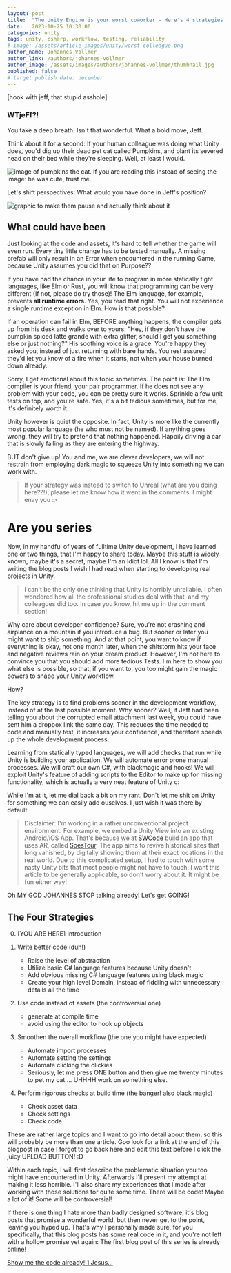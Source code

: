 ```yaml
---
layout: post
title:  "The Unity Engine is your worst coworker - Here's 4 strategies to improve it"
date:   2023-10-25 10:30:00
categories: unity
tags: unity, csharp, workflow, testing, reliability
# image: /assets/article_images/unity/worst-colleague.png
author_name: Johannes Vollmer
author_link: /authors/johannes-vollmer
author_image: /assets/images/authors/johannes-vollmer/thumbnail.jpg
published: false
# target publish date: december
---
```


[hook with jeff, that stupid asshole]

### WTjeFf?!

You take a deep breath. Isn't that wonderful. What a bold move, Jeff.

Think about it for a second: If your human colleague was doing what Unity does, you'd dig up their dead pet cat called Pumpkins, and plant its severed head on their bed while they're sleeping. Well, at least I would.

![image of pumpkins the cat. if you are reading this instead of seeing the image: he was cute, trust me.]()
<!-- maybe leave this image without a link intentionally? -->

Let's shift perspectives: What would you have done in Jeff's position?

![graphic to make them pause and actually think about it](TODO)

## What could have been

Just looking at the code and assets, it's hard to tell whether the game will even run. Every tiny little change has to be tested manually. A missing prefab will only result in an Error when encountered in the running Game, because Unity assumes you did that on Purpose??

If you have had the chance in your life to program in more statically tight languages, like Elm or Rust, you will know that programming can be very different (If not, please do try those)! The Elm language, for example, prevents **all runtime errors**. Yes, you read that right. You will not experience a single runtime exception in Elm. How is that possible?

If an operation can fail in Elm, BEFORE anything happens, the compiler gets up from his desk and walks over to yours:
"Hey, if they don't have the pumpkin spiced latte grande with extra glitter, should I get you something else or just nothing?"
His soothing voice is a grace. You're happy they asked you, instead of just returning with bare hands. You rest assured they'd let you know of a fire when it starts, not when your house burned down already.

Sorry, I get emotional about this topic sometimes. The point is: The Elm compiler is your friend, your pair programmer. If he does not see any problem with your code, you can be pretty sure it works. Sprinkle a few unit tests on top, and you're safe. Yes, it's a bit tedious sometimes, but for me, it's definitely worth it.

Unity however is quiet the opposite. In fact, Unity is more like the currently most popular language (he who must not be named).
If anything goes wrong, they will try to pretend that nothing happened. Happily driving a car that is slowly falling as they are entering the highway. <!-- THIS METAPHOR COULD BE MORE EXTREME OR MORE FUNNY -->

<!-- meme idea: this is fine -->

BUT don't give up! You and me, we are clever developers, we will not restrain from employing dark magic to squeeze Unity into something we can work with.

> If your strategy was instead to switch to Unreal (what are you doing here??!), please let me know how it went in the comments. I might envy you :>

# Are you series
<!-- TODO: this section is as focused as the drawer in your kitchen that contains both the scissors and the banana shaped tupperware. delete everything except the table of contents? -->

Now, in my handful of years of fulltime Unity development, I have learned one or two things, that I'm happy to share today. Maybe this stuff is widely known, maybe it's a secret, maybe I'm an Idiot lol. All I know is that I'm writing the blog posts I wish I had read when starting to developing real projects in Unity.

> I can't be the only one thinking that Unity is horribly unreliable. I often wondered how all the professional studios deal with that, and my colleagues did too. In case you know, hit me up in the comment section! 

Why care about developer confidence? Sure, you're not crashing and airplance on a mountain if you introduce a bug. But sooner or later you might want to ship something. And at that point, you want to know if everything is okay, not one month later, when the shitstorm hits your face and negative reviews rain on your dream product. However, I'm not here to convince you that you should add more tedious Tests. I'm here to show you what else is possible, so that, if you want to, you too might gain the magic powers to shape your Unity workflow.

How?

The key strategy is to find problems sooner in the development workflow, instead of at the last possible moment. Why sooner? Well, if Jeff had been telling you about the corrupted email attachment last week, you could have sent him a dropbox link the same day. This reduces the time needed to code and manually test, it increases your confidence, and therefore speeds up the whole development process.

Learning from statically typed languages, we will add checks that run while Unity is building your application. We will automate error prone manual processes. We will craft our own C#, with blackmagic and hooks! We will exploit Unity's feature of adding scripts to the Editor to make up for missing functionality, which is actually a very neat feature of Unity c:

While I'm at it, let me dial back a bit on my rant. Don't let me shit on Unity for something we can easily add ouselves. I just wish it was there by default.

> Disclaimer: I'm working in a rather unconventional project environment. For example, we embed a Unity View into an existing Android/iOS App. That's because we at [SWCode](https://swcode.io) build an app that uses AR, called [SoesTour](https://www.so-ist-soest.de/de/tourismus/sehenswertes/soestour.php). The app aims to revive historical sites that long vanished, by digitally showing them at their exact locations in the real world. Due to this complicated setup, I had to touch with some nasty Unity bits that most people might not have to touch. I want this article to be generally applicable, so don't worry about it. It might be fun either way!

Oh MY GOD JOHANNES STOP talking already! Let's get GOING!

The Four Strategies
-------------------

0. [YOU ARE HERE] Introduction

1. Write better code (duh!)
    - Raise the level of abstraction
    - Utilize basic C# language features because Unity doesn't
    - Add obvious missing C# language features using black magic
    - Create your high level Domain, instead of fiddling with unnecessary details all the time

2. Use code instead of assets (the controversial one)
    - generate at compile time
    - avoid using the editor to hook up objects

3. Smoothen the overall workflow (the one you might have expected)
    - Automate import processes
    - Automate setting the settings
    - Automate clicking the clickies
    - Seriously, let me press ONE button and then give me twenty minutes to pet my cat ... UHHHH work on something else.

4. Perform rigorous checks at build time (the banger! also black magic)
    - Check asset data
    - Check settings
    - Check code

These are rather large topics and I want to go into detail about them, so this will probably be more than one article. Goo look for a link at the end of this blogpost in case I forgot to go back here and edit this text before I click the juicy UPLOAD BUTTON! :D <!-- Note to future self: I definitely don't ever want to remove this, I think it's cute -->

Within each topic, I will first describe the problematic situation you too might have encountered in Unity. Afterwards I'll present my attempt at making it less horrible. I'll also share my experiences that I made after working with those solutions for quite some time. There will be code! Maybe a lot of it! Some will be controversial! 

If there is one thing I hate more than badly designed software, it's blog posts that promise a wonderful world, but then never get to the point, leaving you hyped up. That's why I personally made sure, for you specifically, that this blog posts has some real code in it, and you're not left with a hollow promise yet again: The first blog post of this series is already online!

[Show me the code already!!1 Jesus...](TODO)

